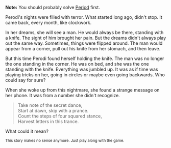 **Note:** You should probably solve [Period](#/ctf/period) first.

Perodi's nights were filled with terror. What started long ago, didn't stop. It came back, every month, like clockwork.

In her dreams, she will see a man. He would always be there, standing with a knife. The sight of him brought her pain. But the dreams didn't always play out the same way. Sometimes, things were flipped around. The man would appear from a corner, pull out his knife from her stomach, and then leave.

But this time Perodi found herself holding the knife. The man was no longer the one standing in the corner. He was on bed, and she was the one standing with the knife. Everything was jumbled up. It was as if time was playing tricks on her, going in circles or maybe even going backwards. Who could say for sure?

When she woke up from this nightmare, she found a strange message on her phone. It was from a number she didn't recognize.

>Take note of the secret dance,  
>Start at dawn, skip with a prance.  
>Count the steps of four squared stance,  
>Harvest letters in this trance.

What could it mean?

<small>This story makes no sense anymore. Just play along with the game.</small>

